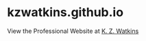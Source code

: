 # kzwatkins.github.io
View the Professional Website at <a href="https://kzwatkins.github.io" target="_blank">K. Z. Watkins</a>
